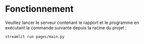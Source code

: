 # Fonctionnement

Veuillez lancer le serveur contenant le rapport et le programme en exécutant la commande suivante depuis la racine du projet :

```bash
streamlit run pages/main.py
```
